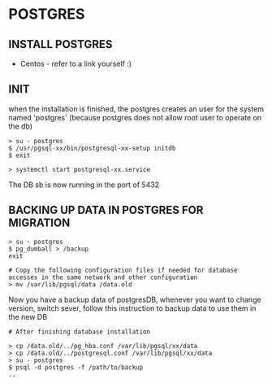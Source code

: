 # POSTGRES

## INSTALL POSTGRES

* Centos - refer to a link yourself :)

## INIT

when the installation is finished, the postgres creates an user for the system named 'postgres' (because postgres does not allow root user to operate on the db)

```
> su - postgres
$ /usr/pgsql-xx/bin/postgresql-xx-setup initdb
$ exit

> systemctl start postgresql-xx.service
```

The DB sb is now running in the port of 5432

## BACKING UP DATA IN POSTGRES FOR MIGRATION

```
> su - postgres
$ pg_dumball > /backup
exit

# Copy the following configuration files if needed for database accesses in the same network and other configuration
> mv /var/lib/pgsql/data /data.old
```

Now you have a backup data of postgresDB, whenever you want to change version, switch sever, follow this instruction to backup data to use them in the new DB

```
# After finishing database installation

> cp /data.old/../pg_hba.conf /var/lib/pgsql/xx/data
> cp /data.old/../postgresql.conf /var/lib/pgsql/xx/data
> su - postgres
$ psql -d postgres -f /path/to/backup
..

```
